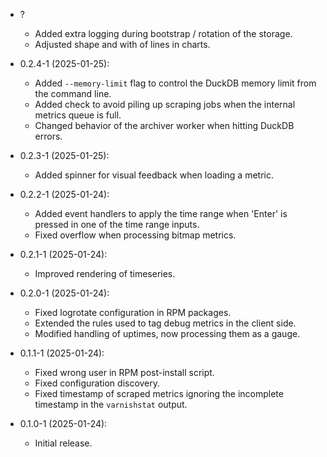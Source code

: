 - ?
    + Added extra logging during bootstrap / rotation of the storage.
    + Adjusted shape and with of lines in charts.

- 0.2.4-1 (2025-01-25):
    + Added `--memory-limit` flag to control the DuckDB memory limit from the command line.
    + Added check to avoid piling up scraping jobs when the internal metrics queue is full.
    + Changed behavior of the archiver worker when hitting DuckDB errors.

- 0.2.3-1 (2025-01-25):
    + Added spinner for visual feedback when loading a metric.

- 0.2.2-1 (2025-01-24):
    + Added event handlers to apply the time range when 'Enter' is pressed in one of the time range inputs.
    + Fixed overflow when processing bitmap metrics.

- 0.2.1-1 (2025-01-24):
    + Improved rendering of timeseries.

- 0.2.0-1 (2025-01-24):
    + Fixed logrotate configuration in RPM packages.
    + Extended the rules used to tag debug metrics in the client side.
    + Modified handling of uptimes, now processing them as a gauge.

- 0.1.1-1 (2025-01-24):
    + Fixed wrong user in RPM post-install script.
    + Fixed configuration discovery.
    + Fixed timestamp of scraped metrics ignoring the incomplete timestamp in the `varnishstat` output.

- 0.1.0-1 (2025-01-24):
    + Initial release.
